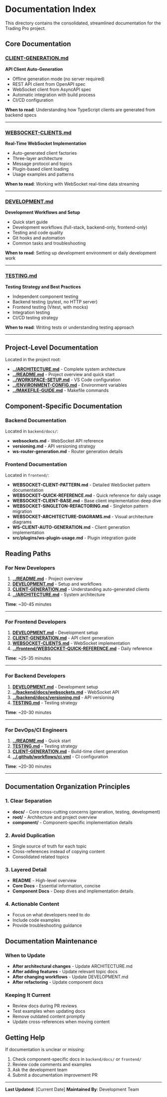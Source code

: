 # Documentation Index

This directory contains the consolidated, streamlined documentation for the Trading Pro project.

## Core Documentation

### [CLIENT-GENERATION.md](CLIENT-GENERATION.md)

**API Client Auto-Generation**

- Offline generation mode (no server required)
- REST API client from OpenAPI spec
- WebSocket client from AsyncAPI spec
- Automatic integration with build process
- CI/CD configuration

**When to read**: Understanding how TypeScript clients are generated from backend specs

---

### [WEBSOCKET-CLIENTS.md](WEBSOCKET-CLIENTS.md)

**Real-Time WebSocket Implementation**

- Auto-generated client factories
- Three-layer architecture
- Message protocol and topics
- Plugin-based client loading
- Usage examples and patterns

**When to read**: Working with WebSocket real-time data streaming

---

### [DEVELOPMENT.md](DEVELOPMENT.md)

**Development Workflows and Setup**

- Quick start guide
- Development workflows (full-stack, backend-only, frontend-only)
- Testing and code quality
- Git hooks and automation
- Common tasks and troubleshooting

**When to read**: Setting up development environment or daily development work

---

### [TESTING.md](TESTING.md)

**Testing Strategy and Best Practices**

- Independent component testing
- Backend testing (pytest, no HTTP server)
- Frontend testing (Vitest, with mocks)
- Integration testing
- CI/CD testing strategy

**When to read**: Writing tests or understanding testing approach

---

## Project-Level Documentation

Located in the project root:

- **[../ARCHITECTURE.md](../ARCHITECTURE.md)** - Complete system architecture
- **[../README.md](../README.md)** - Project overview and quick start
- **[../WORKSPACE-SETUP.md](../WORKSPACE-SETUP.md)** - VS Code configuration
- **[../ENVIRONMENT-CONFIG.md](../ENVIRONMENT-CONFIG.md)** - Environment variables
- **[../MAKEFILE-GUIDE.md](../MAKEFILE-GUIDE.md)** - Makefile commands

## Component-Specific Documentation

### Backend Documentation

Located in `backend/docs/`:

- **websockets.md** - WebSocket API reference
- **versioning.md** - API versioning strategy
- **ws-router-generation.md** - Router generation details

### Frontend Documentation

Located in `frontend/`:

- **WEBSOCKET-CLIENT-PATTERN.md** - Detailed WebSocket pattern documentation
- **WEBSOCKET-QUICK-REFERENCE.md** - Quick reference for daily usage
- **WEBSOCKET-CLIENT-BASE.md** - Base client implementation deep dive
- **WEBSOCKET-SINGLETON-REFACTORING.md** - Singleton pattern migration
- **WEBSOCKET-ARCHITECTURE-DIAGRAMS.md** - Visual architecture diagrams
- **WS-CLIENT-AUTO-GENERATION.md** - Client generation implementation
- **src/plugins/ws-plugin-usage.md** - Plugin integration guide

## Reading Paths

### For New Developers

1. **[../README.md](../README.md)** - Project overview
2. **[DEVELOPMENT.md](DEVELOPMENT.md)** - Setup and workflows
3. **[CLIENT-GENERATION.md](CLIENT-GENERATION.md)** - Understanding auto-generated clients
4. **[../ARCHITECTURE.md](../ARCHITECTURE.md)** - System architecture

**Time**: ~30-45 minutes

---

### For Frontend Developers

1. **[DEVELOPMENT.md](DEVELOPMENT.md)** - Development setup
2. **[CLIENT-GENERATION.md](CLIENT-GENERATION.md)** - API client generation
3. **[WEBSOCKET-CLIENTS.md](WEBSOCKET-CLIENTS.md)** - WebSocket implementation
4. **[../frontend/WEBSOCKET-QUICK-REFERENCE.md](../frontend/WEBSOCKET-QUICK-REFERENCE.md)** - Daily reference

**Time**: ~25-35 minutes

---

### For Backend Developers

1. **[DEVELOPMENT.md](DEVELOPMENT.md)** - Development setup
2. **[../backend/docs/websockets.md](../backend/docs/websockets.md)** - WebSocket API
3. **[../backend/docs/versioning.md](../backend/docs/versioning.md)** - API versioning
4. **[TESTING.md](TESTING.md)** - Testing strategy

**Time**: ~20-30 minutes

---

### For DevOps/CI Engineers

1. **[../README.md](../README.md)** - Quick start
2. **[TESTING.md](TESTING.md)** - Testing strategy
3. **[CLIENT-GENERATION.md](CLIENT-GENERATION.md)** - Build-time client generation
4. **[../.github/workflows/ci.yml](../.github/workflows/ci.yml)** - CI configuration

**Time**: ~20-30 minutes

---

## Documentation Organization Principles

### 1. Clear Separation

- **docs/** - Core cross-cutting concerns (generation, testing, development)
- **root/** - Architecture and project overview
- **component/** - Component-specific implementation details

### 2. Avoid Duplication

- Single source of truth for each topic
- Cross-references instead of copying content
- Consolidated related topics

### 3. Layered Detail

- **README** - High-level overview
- **Core Docs** - Essential information, concise
- **Component Docs** - Deep dives and implementation details

### 4. Actionable Content

- Focus on what developers need to do
- Include code examples
- Provide troubleshooting guidance

## Documentation Maintenance

### When to Update

- **After architectural changes** - Update ARCHITECTURE.md
- **After adding features** - Update relevant topic docs
- **After changing workflows** - Update DEVELOPMENT.md
- **After refactoring** - Update component docs

### Keeping It Current

- Review docs during PR reviews
- Test examples when updating docs
- Remove outdated content promptly
- Update cross-references when moving content

## Getting Help

If documentation is unclear or missing:

1. Check component-specific docs in `backend/docs/` or `frontend/`
2. Review code comments and examples
3. Ask the development team
4. Submit a documentation improvement PR

---

**Last Updated**: [Current Date]
**Maintained By**: Development Team

